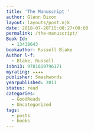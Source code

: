 ```yaml
---
title: 'The Manuscript '
author: Glenn Dixon
layout: layouts/post.njk
date: 2018-07-28T15:08:27+00:00
permalink: /the-manuscript/
Book Id:
  - 13438643
bookauthor: Russell Blake
Author l-f:
  - Blake, Russell
isbn13: 9781619796171
myrating: ★★★★
publisher: Smashwords
yearpublished: 2011
status: read
categories:
  - GoodReads
  - Uncategorized
tags:
  - posts
  - books
---
```

